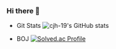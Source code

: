 ### Hi there 👋
<!--
**cjh-19/cjh-19** is a ✨ _special_ ✨ repository because its `README.md` (this file) appears on your GitHub profile.

Here are some ideas to get you started:

- 🔭 I’m currently working on ...
- 🌱 I’m currently learning ...
- 👯 I’m looking to collaborate on ...
- 🤔 I’m looking for help with ...
- 💬 Ask me about ...
- 📫 How to reach me: ...
- 😄 Pronouns: ...
- ⚡ Fun fact: ...
-->
- Git Stats
![cjh-19's GitHub stats](https://github-readme-stats.vercel.app/api?username=cjh-19&show_icons=true&theme=tokyonight)

- BOJ
[![Solved.ac Profile](http://mazassumnida.wtf/api/generate_badge?boj=gns8812)](https://solved.ac/gns8812)
